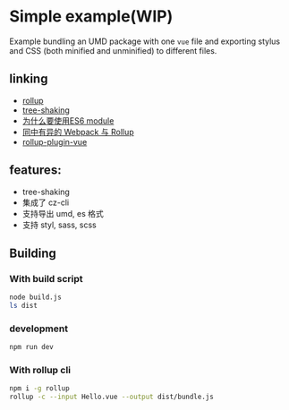 Simple example(WIP)
===

Example bundling an UMD package with one `vue` file and exporting stylus and CSS (both minified and unminified) to different files.

## linking 
+ [rollup](https://rollupjs.org/)
+ [tree-shaking](https://medium.com/@Rich_Harris/tree-shaking-versus-dead-code-elimination-d3765df85c80)
+ [为什么要使用ES6 module](https://github.com/rollup/rollup/wiki/ES6-modules)
+ [同中有异的 Webpack 与 Rollup](https://juejin.im/post/58edb865570c350057f199a7)
+ [rollup-plugin-vue](https://github.com/vuejs/rollup-plugin-vue)


## features:
+ tree-shaking
+ 集成了 cz-cli
+ 支持导出 umd, es 格式
+ 支持 styl, sass, scss

## Building

### With build script

```bash
node build.js
ls dist
```

### development

```bash
npm run dev
```

### With rollup cli

```bash
npm i -g rollup
rollup -c --input Hello.vue --output dist/bundle.js
```
